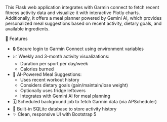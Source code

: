 This Flask web application integrates with Garmin connect to fetch recent fitness activity data and visualize it with interactive Plotly charts.
Additionally, it offers a meal planner powered by Gemini AI, which provides personalized meal suggestions based on recent activity, dietary goals, and available ingredients.

🚀 Features

- 🔒 Secure login to Garmin Connect using environment variables
- 📈 Weekly and 3-month activity visualizations:
  - Duration per sport per day/week
  - Calories burned
- 🧠 AI-Powered Meal Suggestions:
  - Uses recent workout history
  - Considers dietary goals (gain/maintain/lose weight)
  - Optionally uses fridge leftovers
  - Integrates with Gemini AI for meal planning
- 🗓 Scheduled background job to fetch Garmin data (via APScheduler)
- 🧾 Built-in SQLite database to store activity history
- ✨ Clean, responsive UI with Bootstrap 5

